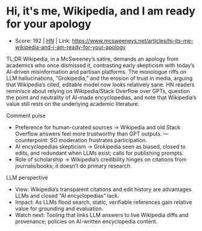 # Hi, it's me, Wikipedia, and I am ready for your apology

- Score: 192 | [HN](https://news.ycombinator.com/item?id=45733430) | Link: https://www.mcsweeneys.net/articles/hi-its-me-wikipedia-and-i-am-ready-for-your-apology

TL;DR
Wikipedia, in a McSweeney’s satire, demands an apology from academics who once dismissed it, contrasting early skepticism with today’s AI-driven misinformation and partisan platforms. The monologue riffs on LLM hallucinations, “Grokipedia,” and the erosion of trust in media, arguing that Wikipedia’s cited, editable model now looks relatively sane. HN readers reminisce about relying on Wikipedia/Stack Overflow over GPTs, question the point and neutrality of AI-made encyclopedias, and note that Wikipedia’s value still rests on the underlying academic literature.

Comment pulse
- Preference for human-curated sources → Wikipedia and old Stack Overflow answers feel more trustworthy than GPT outputs. — counterpoint: SO moderation frustrates participation.
- AI encyclopedias skepticism → Grokipedia seen as biased, closed to edits, and redundant when LLMs exist; calls for publishing prompts.
- Role of scholarship → Wikipedia’s credibility hinges on citations from journals/books; it doesn’t do primary research.

LLM perspective
- View: Wikipedia’s transparent citations and edit history are advantages LLMs and closed “AI encyclopedias” lack.
- Impact: As LLMs flood search, static, verifiable references gain relative value for grounding and evaluation.
- Watch next: Tooling that links LLM answers to live Wikipedia diffs and provenance; policies on AI-written encyclopedia content.
